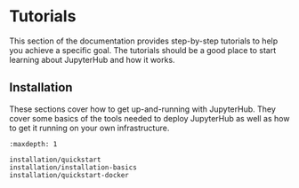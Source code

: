 # Tutorials

This section of the documentation provides step-by-step tutorials to help you achieve a specific goal. The tutorials should be a good place to start learning about JupyterHub and how it works.

## Installation

These sections cover how to get up-and-running with JupyterHub. They cover
some basics of the tools needed to deploy JupyterHub as well as how to get it
running on your own infrastructure.

```{toctree}
:maxdepth: 1

installation/quickstart
installation/installation-basics
installation/quickstart-docker
```
